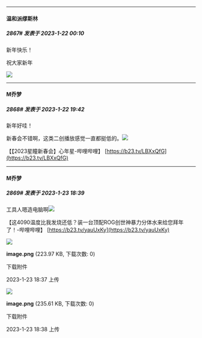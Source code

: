 

*****

####  温和派缪斯林  
##### 2867#       发表于 2023-1-22 00:10

新年快乐！

祝大家新年

<img src="https://pic6.58cdn.com.cn/nowater/webim/big/n_v229b75759f00f43a3896d2ea8f08c54ce.jpg" referrerpolicy="no-referrer">



*****

####  M乔梦  
##### 2868#       发表于 2023-1-22 19:42

新年好哇！

新春会不错啊，这类二创播放感觉一直都挺低的。<img src="https://static.saraba1st.com/image/smiley/face2017/118.png" referrerpolicy="no-referrer">

【【2023星瞳新春会】心年星-哔哩哔哩】 [https://b23.tv/LBXxQfG](https://b23.tv/LBXxQfG)



*****

####  M乔梦  
##### 2869#       发表于 2023-1-23 18:39

工具人嗯造电脑啊<img src="https://static.saraba1st.com/image/smiley/face2017/112.png" referrerpolicy="no-referrer">

【这4090温度比我发烧还低？装一台顶配ROG创世神暴力分体水来给您拜年了！-哔哩哔哩】 [https://b23.tv/yauUxKy](https://b23.tv/yauUxKy)

<img src="https://img.saraba1st.com/forum/202301/23/183742q5g9tt1gjf93b84t.png" referrerpolicy="no-referrer">

<strong>image.png</strong> (223.97 KB, 下载次数: 0)

下载附件

2023-1-23 18:37 上传

<img src="https://img.saraba1st.com/forum/202301/23/183815xt3eg3mgx0gwz22i.png" referrerpolicy="no-referrer">

<strong>image.png</strong> (235.61 KB, 下载次数: 0)

下载附件

2023-1-23 18:38 上传

